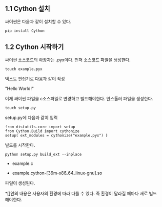 
1.1 Cython 설치
-------------------

싸이썬은 다음과 같이 설치할 수 있다. 
    
    pip install Cython


1.2 Cython 시작하기
------------------

싸이썬 소스코드의 확장자는 .pyx이다. 
먼저 소스코드 파일을 생성한다. 

    touch example.pyx
    
텍스트 편집기로 다음과 같이 작성

    
   "Hello World!"

이제 싸이썬 파일을 c소스파일로 변경하고 빌드해야한다.
인스톨러 파일을 생성한다.

    touch setup.py
    
setup.py에 다음과 같이 입력

    from distutils.core import setup
    from Cython.Build import cythonize
    setup( ext_modules = cythonize("example.pyx") )

빌드를 시작한다.

    python setup.py build_ext --inplace

- example.c

- example.cython-[36m-x86_64_linux-gnu].so 

파일이 생성된다.

*[]안의 내용은 사용자의 환경에 따라 다를 수 있다. 즉 환경이 달라질 때마다 새로 빌드해야한다. 

    
    
